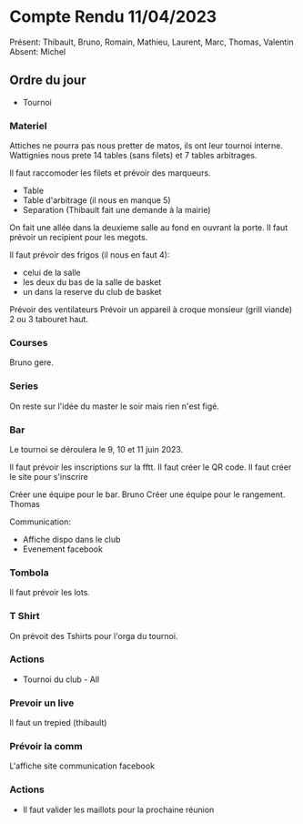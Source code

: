 # Compte Rendu 11/04/2023

Présent: Thibault, Bruno, Romain, Mathieu, Laurent, Marc, Thomas, Valentin
Absent: Michel

## Ordre du jour

- Tournoi 

### Materiel

Attiches ne pourra pas nous pretter de matos, ils ont leur tournoi interne.
Wattignies nous prete 14 tables (sans filets) et 7 tables arbitrages.

Il faut raccomoder les filets et prévoir des marqueurs.

- Table
- Table d'arbitrage (il nous en manque 5)
- Separation (Thibault fait une demande à la mairie)

On fait une allée dans la deuxieme salle au fond en ouvrant la porte.
Il faut prévoir un recipient pour les megots.

Il faut prévoir des frigos (il nous en faut 4):
- celui de la salle
- les deux du bas de la salle de basket
- un dans la reserve du club de basket

Prévoir des ventilateurs
Prévoir un appareil à croque monsieur (grill viande)
2 ou 3 tabouret haut.

### Courses

Bruno gere.

### Series

On reste sur l'idée du master le soir mais rien n'est figé.

### Bar

Le tournoi se déroulera le 9, 10 et 11 juin 2023.

Il faut prévoir les inscriptions sur la fftt.
Il faut créer le QR code.
Il faut créer le site pour s'inscrire

Créer une équipe pour le bar. Bruno
Créer une équipe pour le rangement. Thomas

Communication:
- Affiche dispo dans le club
- Evenement facebook

### Tombola

Il faut prévoir les lots.

### T Shirt

On prévoit des Tshirts pour l'orga du tournoi.

### Actions

- Tournoi du club - All

### Prevoir un live

Il faut un trepied (thibault)

### Prévoir la comm

L'affiche
site
communication facebook

### Actions

- Il faut valider les maillots pour la prochaine réunion

